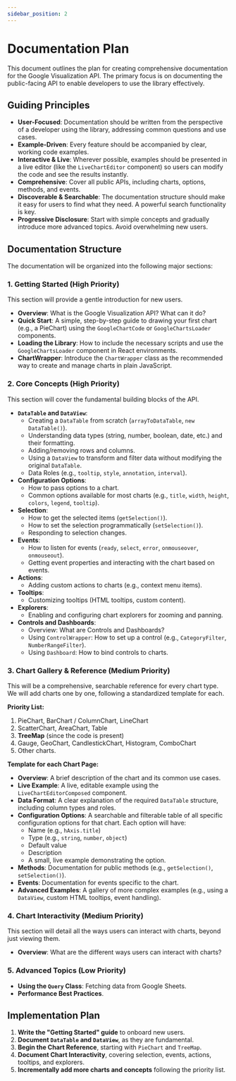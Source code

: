 ```yaml
---
sidebar_position: 2
---
```


# Documentation Plan

This document outlines the plan for creating comprehensive documentation for the Google Visualization API. The primary focus is on documenting the public-facing API to enable developers to use the library effectively.

## Guiding Principles

-   **User-Focused**: Documentation should be written from the perspective of a developer using the library, addressing common questions and use cases.
-   **Example-Driven**: Every feature should be accompanied by clear, working code examples.
-   **Interactive & Live**: Wherever possible, examples should be presented in a live editor (like the `LiveChartEditor` component) so users can modify the code and see the results instantly.
-   **Comprehensive**: Cover all public APIs, including charts, options, methods, and events.
-   **Discoverable & Searchable**: The documentation structure should make it easy for users to find what they need. A powerful search functionality is key.
-   **Progressive Disclosure**: Start with simple concepts and gradually introduce more advanced topics. Avoid overwhelming new users.

## Documentation Structure

The documentation will be organized into the following major sections:

### 1. Getting Started (High Priority)

This section will provide a gentle introduction for new users.

- **Overview**: What is the Google Visualization API? What can it do?
-   **Quick Start**: A simple, step-by-step guide to drawing your first chart (e.g., a PieChart) using the `GoogleChartCode` or `GoogleChartsLoader` components.
-   **Loading the Library**: How to include the necessary scripts and use the `GoogleChartsLoader` component in React environments.
-   **ChartWrapper**: Introduce the `ChartWrapper` class as the recommended way to create and manage charts in plain JavaScript.

### 2. Core Concepts (High Priority)

This section will cover the fundamental building blocks of the API.

- **`DataTable` and `DataView`**:
    -   Creating a `DataTable` from scratch (`arrayToDataTable`, `new DataTable()`).
    -   Understanding data types (string, number, boolean, date, etc.) and their formatting.
    -   Adding/removing rows and columns.
    -   Using a `DataView` to transform and filter data without modifying the original `DataTable`.
    -   Data Roles (e.g., `tooltip`, `style`, `annotation`, `interval`).
- **Configuration Options**:
  - How to pass options to a chart.
  - Common options available for most charts (e.g., `title`, `width`, `height`, `colors`, `legend`, `tooltip`).
- **Selection**:
  - How to get the selected items (`getSelection()`).
  - How to set the selection programmatically (`setSelection()`).
  - Responding to selection changes.
- **Events**:
  - How to listen for events (`ready`, `select`, `error`, `onmouseover`, `onmouseout`).
  - Getting event properties and interacting with the chart based on events.
- **Actions**:
  - Adding custom actions to charts (e.g., context menu items).
- **Tooltips**:
  - Customizing tooltips (HTML tooltips, custom content).
- **Explorers**:
  - Enabling and configuring chart explorers for zooming and panning.
- **Controls and Dashboards**:
  - Overview: What are Controls and Dashboards?
  - Using `ControlWrapper`: How to set up a control (e.g., `CategoryFilter`, `NumberRangeFilter`).
  - Using `Dashboard`: How to bind controls to charts.

### 3. Chart Gallery & Reference (Medium Priority)

This will be a comprehensive, searchable reference for every chart type. We will add charts one by one, following a standardized template for each.

**Priority List:**
1.  PieChart, BarChart / ColumnChart, LineChart
2.  ScatterChart, AreaChart, Table
3.  **TreeMap** (since the code is present)
4.  Gauge, GeoChart, CandlestickChart, Histogram, ComboChart
5.  Other charts.

**Template for each Chart Page:**

-   **Overview**: A brief description of the chart and its common use cases.
-   **Live Example**: A live, editable example using the `LiveChartEditorComposed` component.
-   **Data Format**: A clear explanation of the required `DataTable` structure, including column types and roles.
-   **Configuration Options**: A searchable and filterable table of all specific configuration options for that chart. Each option will have:
    -   Name (e.g., `hAxis.title`)
    -   Type (e.g., `string`, `number`, `object`)
    -   Default value
    -   Description
    -   A small, live example demonstrating the option.
-   **Methods**: Documentation for public methods (e.g., `getSelection()`, `setSelection()`).
-   **Events**: Documentation for events specific to the chart.
-   **Advanced Examples**: A gallery of more complex examples (e.g., using a `DataView`, custom HTML tooltips, event handling).

### 4. Chart Interactivity (Medium Priority)

This section will detail all the ways users can interact with charts, beyond just viewing them.

- **Overview**: What are the different ways users can interact with charts?

### 5. Advanced Topics (Low Priority)

- **Using the `Query` Class**: Fetching data from Google Sheets.
- **Performance Best Practices**.

## Implementation Plan

1.  **Write the "Getting Started" guide** to onboard new users.
2.  **Document `DataTable` and `DataView`**, as they are fundamental.
3.  **Begin the Chart Reference**, starting with `PieChart` and `TreeMap`.
4.  **Document Chart Interactivity**, covering selection, events, actions, tooltips, and explorers.
5.  **Incrementally add more charts and concepts** following the priority list.
